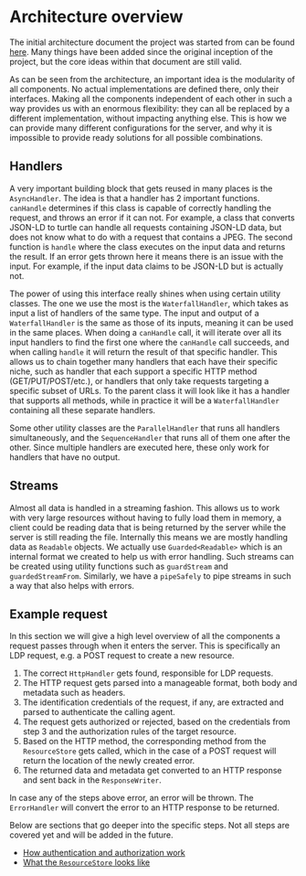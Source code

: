 # Architecture overview

The initial architecture document the project was started from can be found [here](https://rubenverborgh.github.io/solid-server-architecture/solid-architecture-v1-3-0.pdf).
Many things have been added since the original inception of the project,
but the core ideas within that document are still valid.

As can be seen from the architecture, an important idea is the modularity of all components.
No actual implementations are defined there, only their interfaces.
Making all the components independent of each other in such a way provides us with an enormous flexibility:
they can all be replaced by a different implementation, without impacting anything else.
This is how we can provide many different configurations for the server,
and why it is impossible to provide ready solutions for all possible combinations.

## Handlers
A very important building block that gets reused in many places is the `AsyncHandler`.
The idea is that a handler has 2 important functions.
`canHandle` determines if this class is capable of correctly handling the request,
and throws an error if it can not.
For example, a class that converts JSON-LD to turtle can handle all requests containing JSON-LD data,
but does not know what to do with a request that contains a JPEG.
The second function is `handle` where the class executes on the input data and returns the result.
If an error gets thrown here it means there is an issue with the input.
For example, if the input data claims to be JSON-LD but is actually not.

The power of using this interface really shines when using certain utility classes.
The one we use the most is the `WaterfallHandler`,
which takes as input a list of handlers of the same type.
The input and output of a `WaterfallHandler` is the same as those of its inputs,
meaning it can be used in the same places.
When doing a `canHandle` call, it will iterate over all its input handlers
to find the first one where the `canHandle` call succeeds,
and when calling `handle` it will return the result of that specific handler.
This allows us to chain together many handlers that each have their specific niche,
such as handler that each support a specific HTTP method (GET/PUT/POST/etc.),
or handlers that only take requests targeting a specific subset of URLs.
To the parent class it will look like it has a handler that supports all methods,
while in practice it will be a `WaterfallHandler` containing all these separate handlers.

Some other utility classes are the `ParallelHandler` that runs all handlers simultaneously,
and the `SequenceHandler` that runs all of them one after the other.
Since multiple handlers are executed here, these only work for handlers that have no output.

## Streams
Almost all data is handled in a streaming fashion.
This allows us to work with very large resources without having to fully load them in memory,
a client could be reading data that is being returned by the server while the server is still reading the file.
Internally this means we are mostly handling data as `Readable` objects.
We actually use `Guarded<Readable>` which is an internal format we created to help us with error handling.
Such streams can be created using utility functions such as `guardStream` and `guardedStreamFrom`.
Similarly, we have a `pipeSafely` to pipe streams in such a way that also helps with errors.

## Example request
In this section we will give a high level overview of all the components
a request passes through when it enters the server.
This is specifically an LDP request, e.g. a POST request to create a new resource.

1. The correct `HttpHandler` gets found, responsible for LDP requests.
2. The HTTP request gets parsed into a manageable format, both body and metadata such as headers.
3. The identification credentials of the request, if any, are extracted and parsed to authenticate the calling agent.
4. The request gets authorized or rejected, based on the credentials from step 3
   and the authorization rules of the target resource.
5. Based on the HTTP method, the corresponding method from the `ResourceStore` gets called,
   which in the case of a POST request will return the location of the newly created error.
6. The returned data and metadata get converted to an HTTP response and sent back in the `ResponseWriter`.

In case any of the steps above error, an error will be thrown.
The `ErrorHandler` will convert the error to an HTTP response to be returned.

Below are sections that go deeper into the specific steps.
Not all steps are covered yet and will be added in the future.

* [How authentication and authorization work](authorization.md)
* [What the `ResourceStore` looks like](resource-store.md)
